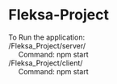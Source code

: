 # Fleksa-Project

To Run the application:<br/>
	/Fleksa_Project/server/<br/>
		&nbsp;&nbsp;&nbsp;&nbsp; Command: npm start<br/>
	/Fleksa_Project/client/<br/>
		&nbsp;&nbsp;&nbsp;&nbsp; Command: npm start
